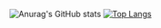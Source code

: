 
 

![Anurag's GitHub stats](https://github-readme-stats.vercel.app/api?username=IbraChar03&hide=stars&theme=radical&show_icons=true) [![Top Langs](https://github-readme-stats.vercel.app/api/top-langs/?username=IbraChar03&hide_progress=true&theme=radical&langs_count=10&hide=shell)](https://github.com/IbraChar03/github-readme-stats) 

